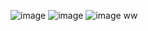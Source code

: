 ![image](https://github.com/mainangaruiya/-web-development-/assets/100405059/47c37132-e504-4db2-8713-b93e88e4f924)
![image](https://github.com/mainangaruiya/-web-development-/assets/100405059/3006fc19-07ec-4778-b343-98b425dd8e8b)
![image](https://github.com/mainangaruiya/-web-development-/assets/100405059/193e5ac3-8ca8-40c7-942b-2cd937c3bba5)
ww

